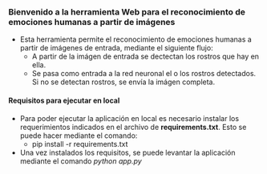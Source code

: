 ### Bienvenido a la herramienta Web para el reconocimiento de emociones humanas a partir de imágenes

- Esta herramienta permite el reconocimiento de emociones humanas a partir de imágenes de entrada, mediante el siguiente flujo:
    - A partir de la imágen de entrada se dectectan los rostros que hay en ella.
    - Se pasa como entrada a la red neuronal el o los rostros detectados. Si no se detectan rostros, se envía la imágen completa.

#### Requisitos para ejecutar en local

- Para poder ejecutar la aplicación en local es necesario instalar los requerimientos indicados en el archivo de <b>requirements.txt</b>. Esto se puede hacer mediante el comando:
    - pip install -r requirements.txt
- Una vez instalados los requisitos, se puede levantar la aplicación mediante el comando <i>python app.py</i>
    